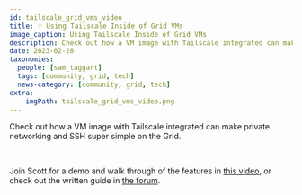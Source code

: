 ```yaml
---
id: tailscale_grid_vms_video
title: 💡 Using Tailscale Inside of Grid VMs
image_caption: Using Tailscale Inside of Grid VMs
description: Check out how a VM image with Tailscale integrated can make private networking and SSH super simple on the Grid.
date: 2023-02-28
taxonomies:
  people: [sam_taggart]
  tags: [community, grid, tech]
  news-category: [community, grid, tech]
extra:
    imgPath: tailscale_grid_vms_video.png
---
```


Check out how a VM image with Tailscale integrated can make private networking and SSH super simple on the Grid.

<br/>

Join Scott for a demo and walk through of the features in [this video](https://youtu.be/Boqjo6WS7SM), or check out the written guide in [the forum](https://forum.threefold.io/t/ubuntu-tailscale-micro-vm/3793).